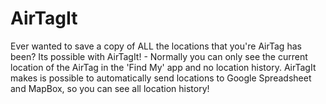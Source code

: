 # AirTagIt
Ever wanted to save a copy of ALL the locations that you're AirTag has been? Its possible with AirTagIt! - Normally you can only see the current location of the AirTag in the 'Find My' app and no location history. AirTagIt makes is possible to automatically send locations to Google Spreadsheet and MapBox, so you can see all location history! 

